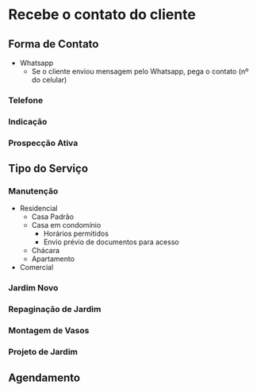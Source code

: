 # Recebe o contato do cliente

## Forma de Contato
   * Whatsapp
       * Se o cliente enviou mensagem pelo Whatsapp, 
         pega o contato (nº do celular)


### Telefone

### Indicação

### Prospecção Ativa

## Tipo do Serviço

### Manutenção
   * Residencial
       * Casa Padrão
       * Casa em condomínio
            * Horários permitidos
            * Envio prévio de documentos para acesso
       * Chácara
       * Apartamento
   * Comercial

### Jardim Novo

### Repaginação de Jardim

### Montagem de Vasos

### Projeto de Jardim

## Agendamento
